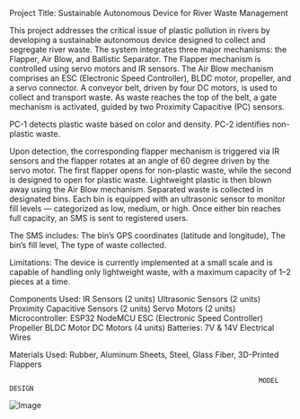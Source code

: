 Project Title: Sustainable Autonomous Device for River Waste Management

This project addresses the critical issue of plastic pollution in rivers by developing a sustainable autonomous device designed to collect and segregate river waste. The system integrates three major mechanisms: the Flapper, Air Blow, and Ballistic Separator. The Flapper mechanism is controlled using servo motors and IR sensors. The Air Blow mechanism comprises an ESC (Electronic Speed Controller), BLDC motor, propeller, and a servo connector. A conveyor belt, driven by four DC motors, is used to collect and transport waste. As waste reaches the top of the belt, a gate mechanism is activated, guided by two Proximity Capacitive (PC) sensors.

PC-1 detects plastic waste based on color and density.
PC-2 identifies non-plastic waste.

Upon detection, the corresponding flapper mechanism is triggered via IR sensors and the flapper rotates at an angle of 60 degree driven by the servo motor. The first flapper opens for non-plastic waste, while the second is designed to open for plastic waste. Lightweight plastic is then blown away using the Air Blow mechanism. Separated waste is collected in designated bins. Each bin is equipped with an ultrasonic sensor to monitor fill levels — categorized as low, medium, or high. Once either bin reaches full capacity, an SMS is sent to registered users. 

The SMS includes:
The bin’s GPS coordinates (latitude and longitude),
The bin’s fill level,
The type of waste collected.

Limitations:
The device is currently implemented at a small scale and is capable of handling only lightweight waste, with a maximum capacity of 1–2 pieces at a time.

Components Used:
IR Sensors (2 units)
Ultrasonic Sensors (2 units)
Proximity Capacitive Sensors (2 units)
Servo Motors (2 units)
Microcontroller: ESP32 NodeMCU
ESC (Electronic Speed Controller)
Propeller
BLDC Motor
DC Motors (4 units)
Batteries: 7V & 14V
Electrical Wires

Materials Used:
Rubber, Aluminum Sheets, Steel, Glass Fiber, 3D-Printed Flappers


                                                                  MODEL DESIGN
![Image](https://github.com/user-attachments/assets/b601e140-f7b8-4dcf-a4d0-dcb4f81867d1)

